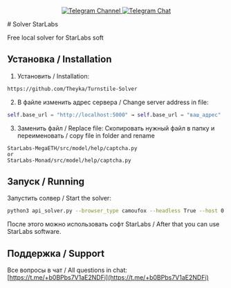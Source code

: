<div align="center">

  <p align="center">
    <a href="https://t.me/cry_batya">
      <img src="https://img.shields.io/badge/Telegram-Channel-blue?style=for-the-badge&logo=telegram" alt="Telegram Channel">
    </a>
    <a href="https://t.me/+b0BPbs7V1aE2NDFi">
      <img src="https://img.shields.io/badge/Telegram-Chat-blue?style=for-the-badge&logo=telegram" alt="Telegram Chat">
    </a>
  </p>
</div>
# Solver StarLabs

Free local solver for StarLabs soft

## Установка / Installation
1. Установить / Installation:
```bash
https://github.com/Theyka/Turnstile-Solver
```

2. В файле изменить адрес сервера / Change server address in file:
```python
self.base_url = "http://localhost:5000" → self.base_url = "ваш_адрес"
```

3. Заменить файл / Replace file:
Скопировать нужный файл в папку и переименовать / copy  file in folder and rename
```
StarLabs-MegaETH/src/model/help/captcha.py
or
StarLabs-Monad/src/model/help/captcha.py
```

## Запуск / Running
Запустить солвер / Start the solver:
```bash
python3 api_solver.py --browser_type camoufox --headless True --host 0.0.0.0 --thread 2
```

После этого можно использовать софт StarLabs / After that you can use StarLabs software.

## Поддержка / Support
Все вопросы в чат / All questions in chat:
[https://t.me/+b0BPbs7V1aE2NDFi](https://t.me/+b0BPbs7V1aE2NDFi)


